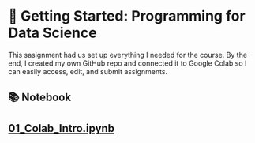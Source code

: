 # 📘 Getting Started: Programming for Data Science

This sasignment had us set up everything I needed for the course. By the end, I created my own GitHub repo and connected it to Google Colab so I can easily access, edit, and submit assignments.

## 📚 Notebook
[01_Colab_Intro.ipynb](https://github.com/aaniaahh/DataScience-2025/blob/main/Completed/00-Start_Here/01_Colab_Intro.ipynb)
---